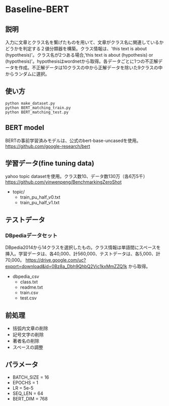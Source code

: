 
# Baseline-BERT
## 説明
入力に文章とクラス名を繋げたものを用いて、文章がクラス名に関連しているかどうかを判定する２値分類器を構築。クラス情報は、'this text is about (hypothesis)'。クラス名が2つある場合,'this text is about (hypothesis) or (hypothesis)'。hypothesisはwordnetから取得。各データごとに1つの不正解データを作成。不正解データは10クラスの中から正解データを除いた9クラスの中からランダムに選択。

## 使い方
```
python make_dataset.py
python BERT_matching_train.py
python BERT_matching_test.py
```

## BERT model
BERTの事前学習済みモデルは、公式のbert-base-uncasedを使用。  
https://github.com/google-research/bert

## 学習データ(fine tuning data)
yahoo topic datasetを使用。クラス数10、データ数130万（各6万5千）  
https://github.com/yinwenpeng/BenchmarkingZeroShot
- topic/
    - train_pu_half_v0.txt
    - train_pu_half_v1.txt

## テストデータ
### DBpediaデータセット
DBpedia2014から14クラスを選択したもの。クラス情報は単語間にスペースを挿入。学習データは、各40,000、計560,000、テストデータは、各5,000、計70,000。
https://drive.google.com/uc?export=download&id=0Bz8a_Dbh9QhbQ2Vic1kxMmZZQ1k
から取得。
- dbpedia_csv
    - class.txt
    - readme.txt
    - train.csv
    - test.csv

## 前処理
- 括弧内文章の削除
- 記号文字の削除
- 著者名の削除
- スペースの調整

## パラメータ
- BATCH_SIZE = 16
- EPOCHS = 1
- LR = 5e-5
- SEQ_LEN = 64
- BERT_DIM = 768